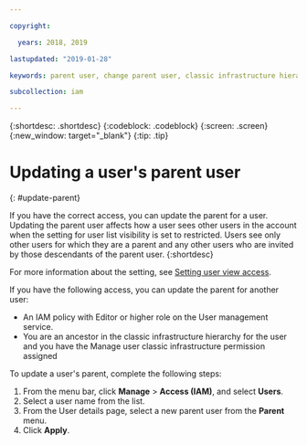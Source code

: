 ```yaml
---

copyright:

  years: 2018, 2019

lastupdated: "2019-01-28"

keywords: parent user, change parent user, classic infrastructure hierarchy

subcollection: iam

---
```


{:shortdesc: .shortdesc}
{:codeblock: .codeblock}
{:screen: .screen}
{:new_window: target="_blank"}
{:tip: .tip}

# Updating a user's parent user
{: #update-parent}

If you have the correct access, you can update the parent for a user. Updating the parent user affects how a user sees other users in the account when the setting for user list visibility is set to restricted. Users see only other users for which they are a parent and any other users who are invited by those descendants of the parent user.
{:shortdesc}

For more information about the setting, see [Setting user view access](/docs/iam?topic=iam-userlistview#userlistview).

If you have the following access, you can update the parent for another user:

* An IAM policy with Editor or higher role on the User management service.
* You are an ancestor in the classic infrastructure hierarchy for the user and you have the Manage user classic infrastructure permission assigned


To update a user's parent, complete the following steps:

1. From the menu bar, click **Manage** &gt; **Access (IAM)**, and select **Users**.  
2. Select a user name from the list.
3. From the User details page, select a new parent user from the **Parent** menu.
4. Click **Apply**.
